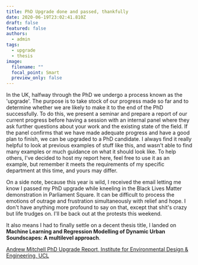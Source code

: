 ```yaml
---
title: PhD Upgrade done and passed, thankfully
date: 2020-06-19T23:02:41.810Z
draft: false
featured: false
authors:
  - admin
tags:
  - upgrade
  - thesis
image:
  filename: ""
  focal_point: Smart
  preview_only: false
---
```

In the UK, halfway through the PhD we undergo a process known as the 'upgrade'. The purpose is to take stock of our progress made so far and to determine whether we are likely to make it to the end of the PhD successfully. To do this, we present a seminar and prepare a report of our current progress before having a session with an internal panel where they ask further questions about your work and the existing state of the field. If the panel confirms that we have made adequate progress and have a good plan to finish, we can be upgraded to a PhD candidate. I always find it really helpful to look at previous examples of stuff like this, and wasn't able to find many examples or much guidance on what it should look like. To help others, I've decided to host my report here, feel free to use it as an example, but remember it meets the requirements of my specific department at this time, and yours may differ.

On a side note, because this year is wild, I received the email letting me know I passed my PhD upgrade while kneeling in the Black Lives Matter demonstration in Parliament Square. It can be difficult to process the emotions of outrage and frustration simultaneously with relief and hope. I don't have anything more profound to say on that, except that shit's crazy but life trudges on. I'll be back out at the protests this weekend. 

It also means I had to finally settle on a decent thesis title, I landed on **Machine Learning and Regression Modelling of Dynamic Urban Soundscapes: A multilevel approach**.

[Andrew Mitchell PhD Upgrade Report, Institute for Environmental Design & Engineering, UCL](<media/AMitchell Upgrade Report_final.pdf>)